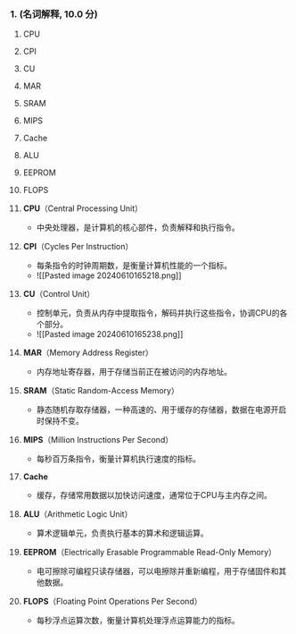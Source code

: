 ### 1. (名词解释, 10.0 分)

1. CPU  

2. CPI

3. CU

4. MAR

5. SRAM

6. MIPS

7. Cache

8. ALU

9. EEPROM

10. FLOPS


1. **CPU**（Central Processing Unit）
    
    - 中央处理器，是计算机的核心部件，负责解释和执行指令。
2. **CPI**（Cycles Per Instruction）
    
    - 每条指令的时钟周期数，是衡量计算机性能的一个指标。
    - ![[Pasted image 20240610165218.png]]
1. **CU**（Control Unit）
    
    - 控制单元，负责从内存中提取指令，解码并执行这些指令，协调CPU的各个部分。
    - ![[Pasted image 20240610165238.png]]
1. **MAR**（Memory Address Register）
    
    - 内存地址寄存器，用于存储当前正在被访问的内存地址。
5. **SRAM**（Static Random-Access Memory）
    
    - 静态随机存取存储器，一种高速的、用于缓存的存储器，数据在电源开启时保持不变。
6. **MIPS**（Million Instructions Per Second）
    
    - 每秒百万条指令，衡量计算机执行速度的指标。
7. **Cache**
    
    - 缓存，存储常用数据以加快访问速度，通常位于CPU与主内存之间。
8. **ALU**（Arithmetic Logic Unit）
    
    - 算术逻辑单元，负责执行基本的算术和逻辑运算。
9. **EEPROM**（Electrically Erasable Programmable Read-Only Memory）
    
    - 电可擦除可编程只读存储器，可以电擦除并重新编程，用于存储固件和其他数据。
10. **FLOPS**（Floating Point Operations Per Second）
    
    - 每秒浮点运算次数，衡量计算机处理浮点运算能力的指标。